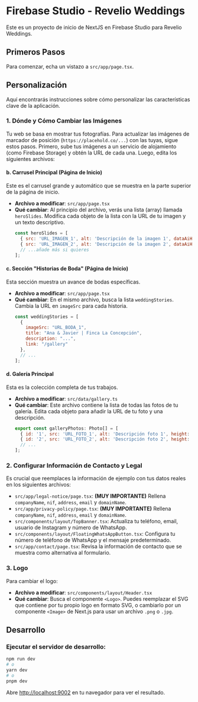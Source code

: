 
# Firebase Studio - Revelio Weddings

Este es un proyecto de inicio de NextJS en Firebase Studio para Revelio Weddings.

## Primeros Pasos

Para comenzar, echa un vistazo a `src/app/page.tsx`.

## Personalización

Aquí encontrarás instrucciones sobre cómo personalizar las características clave de la aplicación.

### 1. Dónde y Cómo Cambiar las Imágenes

Tu web se basa en mostrar tus fotografías. Para actualizar las imágenes de marcador de posición (`https://placehold.co/...`) con las tuyas, sigue estos pasos. Primero, sube tus imágenes a un servicio de alojamiento (como Firebase Storage) y obtén la URL de cada una. Luego, edita los siguientes archivos:


#### b. Carrusel Principal (Página de Inicio)
Este es el carrusel grande y automático que se muestra en la parte superior de la página de inicio.

-   **Archivo a modificar**: `src/app/page.tsx`
-   **Qué cambiar**: Al principio del archivo, verás una lista (array) llamada `heroSlides`. Modifica cada objeto de la lista con la URL de tu imagen y un texto descriptivo.
    ```javascript
    const heroSlides = [
      { src: 'URL_IMAGEN_1', alt: 'Descripción de la imagen 1', dataAiHint: '...' },
      { src: 'URL_IMAGEN_2', alt: 'Descripción de la imagen 2', dataAiHint: '...' },
      // ...añade más si quieres
    ];
    ```

#### c. Sección "Historias de Boda" (Página de Inicio)
Esta sección muestra un avance de bodas específicas.

-   **Archivo a modificar**: `src/app/page.tsx`
-   **Qué cambiar**: En el mismo archivo, busca la lista `weddingStories`. Cambia la URL en `imageSrc` para cada historia.
    ```javascript
    const weddingStories = [
      {
        imageSrc: "URL_BODA_1",
        title: "Ana & Javier | Finca La Concepción",
        description: "...",
        link: "/gallery"
      },
      // ...
    ];
    ```

#### d. Galería Principal
Esta es la colección completa de tus trabajos.

-   **Archivo a modificar**: `src/data/gallery.ts`
-   **Qué cambiar**: Este archivo contiene la lista de todas las fotos de tu galería. Edita cada objeto para añadir la URL de tu foto y una descripción.
    ```javascript
    export const galleryPhotos: Photo[] = [
      { id: '1', src: 'URL_FOTO_1', alt: 'Descripción foto 1', height: 1200, dataAiHint: '...' },
      { id: '2', src: 'URL_FOTO_2', alt: 'Descripción foto 2', height: 600, dataAiHint: '...' },
      // ...
    ];
    ```

### 2. Configurar Información de Contacto y Legal

Es crucial que reemplaces la información de ejemplo con tus datos reales en los siguientes archivos:

-   `src/app/legal-notice/page.tsx`: **(MUY IMPORTANTE)** Rellena `companyName`, `nif`, `address`, `email` y `domainName`.
-   `src/app/privacy-policy/page.tsx`: **(MUY IMPORTANTE)** Rellena `companyName`, `nif`, `address`, `email` y `domainName`.
-   `src/components/layout/TopBanner.tsx`: Actualiza tu teléfono, email, usuario de Instagram y número de WhatsApp.
-   `src/components/layout/FloatingWhatsAppButton.tsx`: Configura tu número de teléfono de WhatsApp y el mensaje predeterminado.
-   `src/app/contact/page.tsx`: Revisa la información de contacto que se muestra como alternativa al formulario.

### 3. Logo

Para cambiar el logo:
-   **Archivo a modificar**: `src/components/layout/Header.tsx`
-   **Qué cambiar**: Busca el componente `<Logo>`. Puedes reemplazar el SVG que contiene por tu propio logo en formato SVG, o cambiarlo por un componente `<Image>` de Next.js para usar un archivo `.png` o `.jpg`.

## Desarrollo

### Ejecutar el servidor de desarrollo:

```bash
npm run dev
# o
yarn dev
# o
pnpm dev
```

Abre [http://localhost:9002](http://localhost:9002) en tu navegador para ver el resultado.
